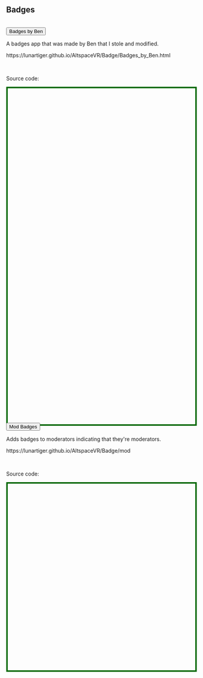 <h2>Badges</h2>
<br>
<button class="collapsible" id="ben" data-parent="ben" data-child="ben-child">Badges by Ben</button>
<div id="ben-child" class="innertext" data-parent="ben">
	<p>A badges app that was made by Ben that I stole and modified.</p>
	<p><a href="https://lunartiger.github.io/AltspaceVR/Badge/Badges_by_Ben.html" style="text-decoration:none">https://lunartiger.github.io/AltspaceVR/Badge/Badges_by_Ben.html</a></p>
	<br>
	<p>Source code:</p>
	<div id='rawfile0' style="border: 0;max-width:100%;max-height:95%;height:900px;width:705px;display: inline-block;">
		<pre id="thePre0" style="text-align:left; background:transparent; color: green;max-width:100%;max-height:100%;height:900px;width:705px;border: 4px solid #006900;margin: auto;overflow: scroll;display: block;"></pre>
	</div>
</div>
<script>
	fetch('https://raw.githubusercontent.com/LunarTiger/AltspaceVR/master/Badge/Badges_by_Ben.html')
	.then(body=>body.text())
	.then(body=>{
		document.getElementById('thePre0').innerText = body;
	})
</script>
<button class="collapsible" id="mod" data-parent="mod" data-child="mod-child">Mod Badges</button>
<div id="mod-child" class="innertext" data-parent="mod">
	<p>Adds badges to moderators indicating that they're moderators.</p>
	<p><a href="https://lunartiger.github.io/AltspaceVR/Badge/mod" style="text-decoration:none">https://lunartiger.github.io/AltspaceVR/Badge/mod</a></p>
	<br>
	<p>Source code:</p>
	<div id='rawfile1' style="border: 0;max-width:100%;max-height:95%;height:500px;width:705px;display: inline-block;">
		<pre id="thePre1" style="text-align:left; background:transparent; color: green;max-width:100%;max-height:100%;height:900px;width:705px;border: 4px solid #006900;margin: auto;overflow: scroll;display: block;"></pre>
	</div>
</div>
<script>
	fetch('https://raw.githubusercontent.com/LunarTiger/AltspaceVR/master/Badge/mod/index.html')
	.then(body=>body.text())
	.then(body=>{
		document.getElementById('thePre1').innerText = body;
	})
</script>
<hr style="height:50px; visibility:hidden;" />
